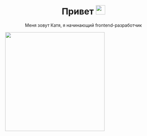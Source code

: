 <h1 align = "center">Привет <img src="https://media.giphy.com/media/hvRJCLFzcasrR4ia7z/giphy.gif" width="30px"></h1>
<p align = "center">Меня зовут Катя, я начинающий frontend-разработчик</p>

<img src="https://media.giphy.com/media/L1R1tvI9svkIWwpVYr/giphy.gif" align = "center" width="320px">

<!--
**ketrindan/ketrindan** is a ✨ _special_ ✨ repository because its `README.md` (this file) appears on your GitHub profile.

Here are some ideas to get you started:

- 🔭 I’m currently working on ...
- 🌱 I’m currently learning ...
- 👯 I’m looking to collaborate on ...
- 🤔 I’m looking for help with ...
- 💬 Ask me about ...
- 📫 How to reach me: ...
- 😄 Pronouns: ...
- ⚡ Fun fact: ...
-->
